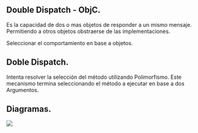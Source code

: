 ## Double Dispatch - ObjC.

Es la capacidad de dos o mas objetos de responder a un mismo mensaje. Permitiendo a otros objetos obstraerse de las implementaciones. 

Seleccionar el comportamiento en base a objetos. 

## Doble Dispatch.

Intenta resolver la selección del método utilizando Polimorfismo. 
Este mecanismo termina seleccionando el método a ejecutar en base a dos Argumentos. 

## Diagramas.

![](https://user-images.githubusercontent.com/1470487/41378956-b274961a-6f2e-11e8-80df-b8bca43e279e.png)